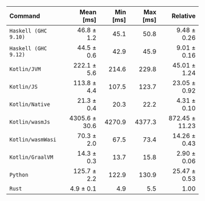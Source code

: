 | Command | Mean [ms] | Min [ms] | Max [ms] | Relative |
|:---|---:|---:|---:|---:|
| `Haskell (GHC 9.10)` | 46.8 ± 1.2 | 45.1 | 50.8 | 9.48 ± 0.26 |
| `Haskell (GHC 9.12)` | 44.5 ± 0.6 | 42.9 | 45.9 | 9.01 ± 0.16 |
| `Kotlin/JVM` | 222.1 ± 5.6 | 214.6 | 229.8 | 45.01 ± 1.24 |
| `Kotlin/JS` | 113.8 ± 4.4 | 107.5 | 123.7 | 23.05 ± 0.92 |
| `Kotlin/Native` | 21.3 ± 0.4 | 20.3 | 22.2 | 4.31 ± 0.10 |
| `Kotlin/wasmJs` | 4305.6 ± 30.6 | 4270.9 | 4377.3 | 872.45 ± 11.23 |
| `Kotlin/wasmWasi` | 70.3 ± 2.0 | 67.5 | 73.4 | 14.26 ± 0.43 |
| `Kotlin/GraalVM` | 14.3 ± 0.3 | 13.7 | 15.8 | 2.90 ± 0.06 |
| `Python` | 125.7 ± 2.2 | 122.9 | 130.9 | 25.47 ± 0.53 |
| `Rust` | 4.9 ± 0.1 | 4.9 | 5.5 | 1.00 |
